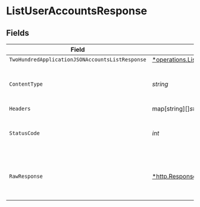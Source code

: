 # ListUserAccountsResponse


## Fields

| Field                                                                                                                      | Type                                                                                                                       | Required                                                                                                                   | Description                                                                                                                |
| -------------------------------------------------------------------------------------------------------------------------- | -------------------------------------------------------------------------------------------------------------------------- | -------------------------------------------------------------------------------------------------------------------------- | -------------------------------------------------------------------------------------------------------------------------- |
| `TwoHundredApplicationJSONAccountsListResponse`                                                                            | [*operations.ListUserAccountsAccountsListResponse](../../../pkg/models/operations/listuseraccountsaccountslistresponse.md) | :heavy_minus_sign:                                                                                                         | OK                                                                                                                         |
| `ContentType`                                                                                                              | *string*                                                                                                                   | :heavy_check_mark:                                                                                                         | HTTP response content type for this operation                                                                              |
| `Headers`                                                                                                                  | map[string][]*string*                                                                                                      | :heavy_minus_sign:                                                                                                         | N/A                                                                                                                        |
| `StatusCode`                                                                                                               | *int*                                                                                                                      | :heavy_check_mark:                                                                                                         | HTTP response status code for this operation                                                                               |
| `RawResponse`                                                                                                              | [*http.Response](https://pkg.go.dev/net/http#Response)                                                                     | :heavy_minus_sign:                                                                                                         | Raw HTTP response; suitable for custom response parsing                                                                    |